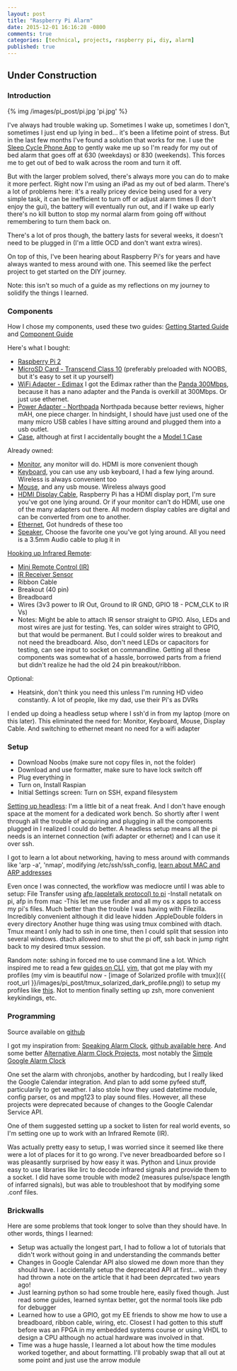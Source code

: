 ```yaml
---
layout: post
title: "Raspberry Pi Alarm"
date: 2015-12-01 16:16:28 -0800
comments: true
categories: [technical, projects, raspberry pi, diy, alarm]
published: true
---
```


## Under Construction

### Introduction

{% img /images/pi_post/pi.jpg 'pi.jpg' %}

I've always had trouble waking up. Sometimes I wake up, sometimes I don't, sometimes I just end up lying in bed... it's been a lifetime point of stress. But in the last few months I've found a solution that works for me. I use the [Sleep Cycle Phone App](http://www.sleepcycle.com/) to gently wake me up so I'm ready for my out of bed alarm that goes off at 630 (weekdays) or 830 (weekends). This forces me to get out of bed to walk across the room and turn it off.

But with the larger problem solved, there's always more you can do to make it more perfect. Right now I'm using an iPad as my out of bed alarm. There's a lot of problems here: it's a really pricey device being used for a very simple task, it can be inefficient to turn off or adjust alarm times (I don't enjoy the gui), the battery will eventually run out, and if I wake up early there's no kill button to stop my normal alarm from going off without remembering to turn them back on.

There's a lot of pros though, the battery lasts for several weeks, it doesn't need to be plugged in (I'm a little OCD and don't want extra wires).

On top of this, I've been hearing about Raspberry Pi's for years and have always wanted to mess around with one. This seemed like the perfect project to get started on the DIY journey.

Note: this isn't so much of a guide as my reflections on my journey to solidify the things I learned.

<!-- more -->

### Components

How I chose my components, used these two guides: [Getting Started Guide](http://www.howtogeek.com/138281/the-htg-guide-to-getting-started-with-raspberry-pi/all/) and [Component Guide](http://www.htpcbeginner.com/raspberry-pi-accessories-for-xbmc-media-center/2/)

Here's what I bought:

- [Raspberry Pi 2](http://www.alliedelec.com/raspberry-pi-raspberry-pi-2-model-b/70465426/)
- [MicroSD Card - Transcend Class 10](http://www.amazon.com/gp/product/B004TA0AUW/) (preferably preloaded with NOOBS, but it's easy to set it up yourself)
- [WiFi Adapter - Edimax](http://www.amazon.com/dp/B003MTTJOY) I got the Edimax rather than the [Panda 300Mbps](http://www.amazon.com/dp/B00EQT0YK2/), because it has a nano adapter and the Panda is overkill at 300Mbps. Or just use ethernet.
- [Power Adapter - Northpada](http://www.amazon.com/gp/product/B00OY7HR1U) Northpada because better reviews, higher mAH, one piece charger. In hindsight, I should have just used one of the many micro USB cables I have sitting around and plugged them into a usb outlet.
- [Case](http://www.amazon.com/gp/product/B00MQLB1N6), although at first I accidentally bought the a [Model 1 Case](http://www.amazon.com/gp/product/B008TCUXLW)

Already owned:

- [Monitor](http://www.amazon.com/Dell-UltraSharp-27-Inch-LED-Lit-Monitor/dp/B00P0EQD1Q), any monitor will do. HDMI is more convenient though
- [Keyboard](http://shop.daskeyboard.com/products/das-keyboard-ultimate-model-s), you can use any usb keyboard, I had a few lying around. Wireless is always convenient too
- [Mouse](http://www.amazon.com/gp/product/B003TG75EG), and any usb mouse. Wireless always good
- [HDMI Display Cable](http://www.amazon.com/gp/product/B0002L5R78), Raspberry Pi has a HDMI display port, I'm sure you've got one lying around. Or if your monitor can't do HDMI, use one of the many adapters out there. All modern display cables are digital and can be converted from one to another.
- [Ethernet](http://www.amazon.com/gp/product/B00316263Y), Got hundreds of these too
- [Speaker](http://www.amazon.com/dp/B00YARCGOC), Choose the favorite one you've got lying around. All you need is a 3.5mm Audio cable to plug it in

[Hooking up Infrared Remote](http://ozzmaker.com/2013/10/24/how-to-control-the-gpio-on-a-raspberry-pi-with-an-ir-remote/):

- [Mini Remote Control (IR)](http://www.adafruit.com/products/389)
- [IR Receiver Sensor](http://www.adafruit.com/products/157)
- Ribbon Cable
- Breakout (40 pin)
- Breadboard
- Wires (3v3 power to IR Out, Ground to IR GND, GPIO 18 - PCM_CLK to IR Vs)
- Notes: Might be able to attach IR sensor straight to GPIO. Also, LEDs and most wires are just for testing. Yes, can solder wires straight to GPIO, but that would be permanent. But I could solder wires to breakout and not need the breadboard. Also, don't need LEDs or capacitors for testing, can see input to socket on commandline. Getting all these components was somewhat of a hassle, borrowed parts from a friend but didn't realize he had the old 24 pin breakout/ribbon.

Optional:

- Heatsink, don't think you need this unless I'm running HD video constantly. A lot of people, like my dad, use their Pi's as DVRs

I ended up doing a headless setup where I ssh'd in from my laptop (more on this later). This eliminated the need for: Monitor, Keyboard, Mouse, Display Cable. And switching to ethernet meant no need for a wifi adapter

### Setup

- Download Noobs (make sure not copy files in, not the folder)
- Download and use formatter, make sure to have lock switch off
- Plug everything in
- Turn on, Install Raspian
- Initial Settings screen: Turn on SSH, expand filesystem

[Setting up headless](https://www.raspberrypi.org/forums/viewtopic.php?f=91&t=74176):
I'm a little bit of a neat freak. And I don't have enough space at the moment for a dedicated work bench. So shortly after I went through all the trouble of acquiring and plugging in all the components plugged in I realized I could do better. A headless setup means all the pi needs is an internet connection (wifi adapter or ethernet) and I can use it over ssh.

I got to learn a lot about networking, having to mess around with commands like 'arp -a', 'nmap', modifying /etc/ssh/ssh_config, [learn about MAC and ARP addresses](http://whatismyipaddress.com/mac-address)

Even once I was connected, the workflow was mediocre until I was able to setup:
File Transfer using [afp (appletalk protocol) to pi](http://raspberrypi.stackexchange.com/questions/8950/copy-files-from-osx-to-from-pi)
-Install netatalk on pi, afp in from mac
-This let me use finder and all my os x apps to access my pi's files. Much better than the trouble I was having with Filezilla. Incredibly convenient although it did leave hidden .AppleDouble folders in every directory
Another huge thing was using tmux combined with dtach. Tmux meant I only had to ssh in one time, then I could split that session into several windows. dtach allowed me to shut the pi off, ssh back in jump right back to my desired tmux session.

Random note: sshing in forced me to use command line a lot. Which inspired me to read a few [guides on CLI](https://github.com/jlevy/the-art-of-command-line), [vim](https://danielmiessler.com/study/vim/), that got me play with my profiles (my vim is beautiful now - [image of Solarized profile with tmux]({{ root_url }}/images/pi_post/tmux_solarized_dark_profile.png)) to setup my profiles like [this](https://github.com/nmlau/profiles). Not to mention finally setting up zsh, more convenient keykindings, etc.

### Programming

Source available on [github](https://github.com/nmlau/RPiAlarm)

I got my inspiration from: [Speaking Alarm Clock](https://www.youtube.com/watch?v=julETnOLkaU), [github available here](https://github.com/skiwithpete/alarmpi). And some better [Alternative Alarm Clock Projects](https://www.raspberrypi.org/forums/viewtopic.php?f=41&t=95500), most notably the [Simple Google Alarm Clock](https://github.com/bubbl/SimpleGoogleAlarmClock)

One set the alarm with chronjobs, another by hardcoding, but I really liked the Google Calendar integration. And plan to add some pyfeed stuff, particularily to get weather. I also stole how they used datetime module, config parser, os and mpg123 to play sound files. However, all these projects were deprecated because of changes to the Google Calendar Service API.

One of them suggested setting up a socket to listen for real world events, so I'm setting one up to work with an Infrared Remote (IR).

Was actually pretty easy to setup, I was worried since it seemed like there were a lot of places for it to go wrong. I've never breadboarded before so I was pleasantly surprised by how easy it was. Python and Linux provide easy to use libraries like lirc to decode infrared signals and provide them to a socket. I did have some trouble with mode2 (measures pulse/space length of infarred signals), but was able to troubleshoot that by modifying some .conf files.

### Brickwalls

Here are some problems that took longer to solve than they should have. In other words, things I learned:

* Setup was actually the longest part, I had to follow a lot of tutorials that didn't work without going in and understanding the commands better
* Changes in Google Calendar API also slowed me down more than they should have. I accidentally setup the deprecated API at first... wish they had thrown a note on the article that it had been deprcated two years ago!
* Just learning python so had some trouble here, easily fixed though. Just read some guides, learned syntax better, got the normal tools like pdb for debugger
* Learned how to use a GPIO, got my EE friends to show me how to use a breadboard, ribbon cable, wiring, etc. Closest I had gotten to this stuff before was an FPGA in my embedded systems course or using VHDL to design a CPU although no actual hardware was involved in that.
* Time was a huge hassle, I learned a lot about how the time modules worked together, and about formatting. I'll probably swap that all out at some point and just use the arrow module